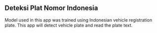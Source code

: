 ## Deteksi Plat Nomor Indonesia

Model used in this app was trained using Indonesian vehicle registration plate. This app
will detect vehicle plate and read the plate text. 
